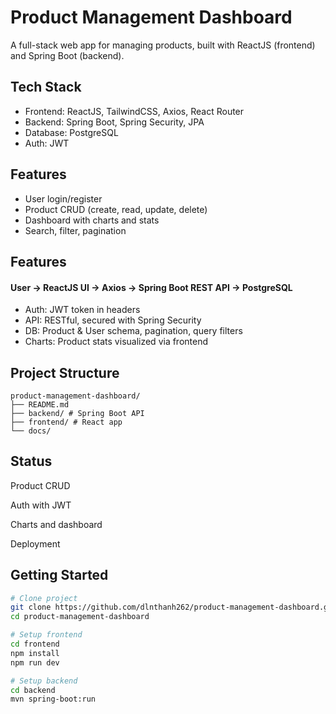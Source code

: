 # Product Management Dashboard

A full-stack web app for managing products, built with ReactJS (frontend) and Spring Boot (backend).

## Tech Stack

- Frontend: ReactJS, TailwindCSS, Axios, React Router
- Backend: Spring Boot, Spring Security, JPA
- Database: PostgreSQL
- Auth: JWT

## Features

- User login/register
- Product CRUD (create, read, update, delete)
- Dashboard with charts and stats
- Search, filter, pagination

## Features

#### User → ReactJS UI → Axios → Spring Boot REST API → PostgreSQL  
- Auth: JWT token in headers
- API: RESTful, secured with Spring Security
- DB: Product & User schema, pagination, query filters
- Charts: Product stats visualized via frontend

## Project Structure

<pre><code>product-management-dashboard/ 
├── README.md 
├── backend/ # Spring Boot API
├── frontend/ # React app 
└── docs/ </code></pre>

## Status
 Product CRUD

 Auth with JWT

 Charts and dashboard

 Deployment

## Getting Started

```bash
# Clone project
git clone https://github.com/dlnthanh262/product-management-dashboard.git
cd product-management-dashboard

# Setup frontend
cd frontend
npm install
npm run dev

# Setup backend
cd backend
mvn spring-boot:run

